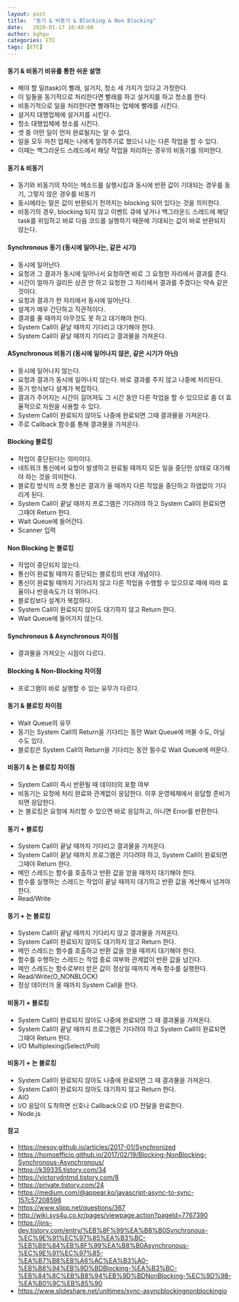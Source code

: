 ```yaml
---
layout: post
title:  "동기 & 비동기 & Blocking & Non Blocking"
date:   2020-01-17 10:48:00
author: bghgu
categories: ETC
tags: [ETC]
---
```


#### 동기 & 비동기 비유를 통한 쉬운 설명
* 해야 할 일(task)이 빨래, 설거지, 청소 세 가지가 있다고 가정한다.
* 이 일들을 동기적으로 처리한다면 빨래를 하고 설거지를 하고 청소를 한다.
* 비동기적으로 일을 처리한다면 빨래하는 업체에 빨래를 시킨다.
* 설거지 대행업체에 설거지를 시킨다.
* 청소 대행업체에 청소를 시킨다.
* 셋 중 어떤 일이 먼저 완료될지는 알 수 없다.
* 일을 모두 마친 업체는 나에게 알려주기로 했으니 나는 다른 작업을 할 수 있다.
* 이때는 백그라운드 스레드에서 해당 작업을 처리하는 경우의 비동기를 의미한다.

#### 동기 & 비동기
* 동기와 비동기의 차이는 메소드를 실행시킴과 동시에 반환 값이 기대되는 경우를 동기, 그렇지 않은 경우를 비동기
* 동시에라는 말은 값이 반환되기 전까지는 blocking 되어 있다는 것을 의미한다.
* 비동기의 경우, blocking 되지 않고 이벤트 큐에 넣거나 백그라운드 스레드에 해당 task를 위임하고 바로 다음 코드를 실행하기 때문에 기대되는 값이 바로 반환되지 않는다.

#### Synchronous 동기 (동시에 일어나는, 같은 시기)
* 동시에 일어난다.
* 요청과 그 결과가 동시에 일어나서 요청하면 바로 그 요청한 자리에서 결과를 준다.
* 시간이 얼마가 걸리든 상관 안 하고 요청한 그 자리에서 결과를 주겠다는 약속 같은 것이다.
* 요청과 결과가 한 자리에서 동시에 일어난다.
* 설계가 매우 간단하고 직관적이다.
* 결과를 줄 때까지 아무것도 못 하고 대기해야 한다.
* System Call이 끝날 때까지 기다리고 대기해야 한다.
* System Call이 끝날 때까지 기다리고 결과물을 가져온다.

#### ASynchronous 비동기 (동시에 일어나지 않은, 같은 시기가 아닌)
* 동시에 일어나지 않는다.
* 요청과 결과가 동시에 일어나지 않는다. 바로 결과를 주지 않고 나중에 처리된다.
* 동기 방식보다 설계가 복잡하다.
* 결과가 주어지는 시간이 길어져도 그 시간 동안 다른 작업을 할 수 있으므로 좀 더 효율적으로 자원을 사용할 수 있다.
* System Call이 완료되지 않아도 나중에 완료되면 그때 결과물을 가져온다.
* 주로 Callback 함수를 통해 결과물을 가져온다.

#### Blocking 블로킹
* 작업이 중단된다는 의미이다.
* 네트워크 통신에서 요청이 발생하고 완료될 때까지 모든 일을 중단한 상태로 대기해야 하는 것을 의미한다.
* 블로킹 방식의 소켓 통신은 결과가 올 때까지 다른 작업을 중단하고 하염없이 기다리게 된다.
* System Call이 끝날 때까지 프로그램은 기다려야 하고 System Call이 완료되면 그때야 Return 한다.
* Wait Queue에 들어간다.
* Scanner 입력

#### Non Blocking 논 블로킹
* 작업이 중단되지 않는다.
* 통신이 완료될 때까지 중단되는 블로킹의 반대 개념이다.
* 통신이 완료될 때까지 기다리지 않고 다른 작업을 수행할 수 있으므로 때에 따라 효율이나 반응속도가 더 뛰어나다.
* 블로킹보다 설계가 복잡하다.
* System Call이 완료되지 않아도 대기하지 않고 Return 한다.
* Wait Queue에 들어가지 않는다.

#### Synchronous & Asynchronous 차이점
* 결과물을 가져오는 시점이 다르다.

#### Blocking & Non-Blocking 차이점
* 프로그램이 바로 실행할 수 있는 유무가 다르다.

#### 동기 & 블로킹 차이점
* Wait Queue의 유무
* 동기는 System Call의 Return을 기다리는 동안 Wait Queue에 머물 수도, 아닐 수도 있다.
* 블로킹은 System Call의 Return을 기다리는 동안 필수로 Wait Queue에 머문다.

#### 비동기 & 논 블로킹 차이점
* System Call이 즉시 반환될 때 데이터의 포함 여부
* 비동기는 요청에 처리 완료와 관계없이 응답한다. 이후 운영체제에서 응답할 준비가 되면 응답한다.
* 논 블로킹은 요청에 처리할 수 있으면 바로 응답하고, 아니면 Error를 반환한다.

#### 동기 + 블로킹
* System Call이 끝날 때까지 기다리고 결과물을 가져온다.
* System Call이 끝날 때까지 프로그램은 기다려야 하고, System Call이 완료되면 그때야 Return 한다.
* 메인 스레드는 함수를 호출하고 반환 값을 얻을 때까지 대기해야 한다.
* 함수를 실행하는 스레드는 작업이 끝날 때까지 대기하고 반환 값을 계산해서 넘겨야 한다.
* Read/Write

#### 동기 + 논 블로킹
* System Call이 끝날 때까지 기다리지 않고 결과물을 가져온다.
* System Call이 완료되지 않아도 대기하지 않고 Return 한다.
* 메인 스레드는 함수를 호출하고 반환 값을 얻을 때까지 대기해야 한다.
* 함수를 수행하는 스레드는 작업 종료 여부와 관계없이 반환 값을 넘긴다.
* 메인 스레드는 함수로부터 받은 값이 정상일 때까지 계속 함수를 실행한다.
* Read/Write(O_NONBLOCK)
* 정상 데이터가 올 때까지 System Call을 한다.

#### 비동기 + 블로킹
* System Call이 완료되지 않아도 나중에 완료되면 그 때 결과물을 가져온다.
* System Call이 끝날 때까지 프로그램은 기다려야 하고 System Call이 완료되면 그때야 Return 한다.
* I/O Multiplexing(Select/Poll)

#### 비동기 + 논 블로킹
* System Call이 완료되지 않아도 나중에 완료되면 그 때 결과물을 가져온다.
* System Call이 완료되지 않아도 대기하지 않고 Return 한다.
* AIO
* I/O 응답이 도착하면 신호나 Callback으로 I/O 전달을 완료한다.
* Node.js

#### 참고
* https://nesoy.github.io/articles/2017-01/Synchronized
* https://homoefficio.github.io/2017/02/19/Blocking-NonBlocking-Synchronous-Asynchronous/
* https://k39335.tistory.com/34
* https://victorydntmd.tistory.com/8
* https://private.tistory.com/24
* https://medium.com/@appear.ko/javascript-async-to-sync-157c57208598
* https://www.slipp.net/questions/367
* http://wiki.sys4u.co.kr/pages/viewpage.action?pageId=7767390
* https://jins-dev.tistory.com/entry/%EB%8F%99%EA%B8%B0Synchronous-%EC%9E%91%EC%97%85%EA%B3%BC-%EB%B9%84%EB%8F%99%EA%B8%B0Asynchronous-%EC%9E%91%EC%97%85-%EA%B7%B8%EB%A6%AC%EA%B3%A0-%EB%B8%94%EB%9D%BDBlocking-%EA%B3%BC-%EB%84%8C%EB%B8%94%EB%9D%BDNonBlocking-%EC%9D%98-%EA%B0%9C%EB%85%90
* https://www.slideshare.net/unitimes/sync-asyncblockingnonblockingio